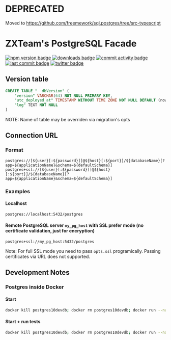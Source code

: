 # DEPRECATED
Moved to https://github.com/freemework/sql.postgres/tree/src-typescript

# ZXTeam's PostgreSQL Facade
[![npm version badge](https://img.shields.io/npm/v/@zxteam/sql-postgres.svg)](https://www.npmjs.com/package/@zxteam/sql-postgres)
[![downloads badge](https://img.shields.io/npm/dm/@zxteam/sql-postgres.svg)](https://www.npmjs.com/package/@zxteam/sql-postgres)
[![commit activity badge](https://img.shields.io/github/commit-activity/m/zxteamorg/node.sql-postgres)](https://github.com/zxteamorg/node.sql-postgres/pulse)
[![last commit badge](https://img.shields.io/github/last-commit/zxteamorg/node.sql-postgres)](https://github.com/zxteamorg/node.sql-postgres/graphs/commit-activity)
[![twitter badge](https://img.shields.io/twitter/follow/zxteamorg?style=social&logo=twitter)](https://twitter.com/zxteamorg)


## Version table
```sql
CREATE TABLE "__dbVersion" (
	"version" VARCHAR(64) NOT NULL PRIMARY KEY,
	"utc_deployed_at" TIMESTAMP WITHOUT TIME ZONE NOT NULL DEFAULT (now() AT TIME ZONE 'utc'),
	"log" TEXT NOT NULL
)
```
NOTE: Name of table may be overriden via migration's opts

## Connection URL

### Format

```
postgres://[${user}[:${password}]]@${host}[:${port}]/${databaseName}[?app=${applicationName}&schema=${defaultSchema}]
postgres+ssl://[${user}[:${password}]]@${host}[:${port}]/${databaseName}[?app=${applicationName}&schema=${defaultSchema}]
```

### Examples

#### Localhost

```
postgres://localhost:5432/postgres
```

#### Remote PostgreSQL server `my_pg_host` with SSL prefer mode (no certificate validation, just for encryption)

```
postgres+ssl://my_pg_host:5432/postgres
```

Note: For full SSL mode you need to pass `opts.ssl` programically. Passing certificates via URL does not supported.

## Development Notes

### Postgres inside Docker

#### Start

```bash
docker kill postgres10devdb; docker rm postgres10devdb; docker run --name postgres10devdb --rm --publish 5432:5432 --detach zxteamorg/devel.postgres-10:20200914
```

#### Start + run tests

```bash
docker kill postgres10devdb; docker rm postgres10devdb; docker run --name postgres10devdb --rm --publish 5432:5432 --detach zxteamorg/devel.postgres-10:20200914; sleep 5; npm run build && npm run test:local
```
